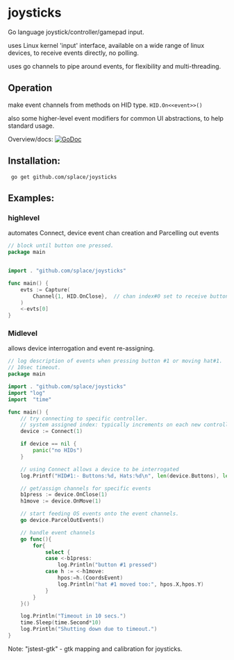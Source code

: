 # joysticks

Go language joystick/controller/gamepad input.

uses Linux kernel 'input' interface, available on a wide range of linux devices, to receive events directly, no polling.

uses go channels to pipe around events, for flexibility and multi-threading.

## Operation

make event channels from methods on HID type.  `HID.On<<event>>()`

also some higher-level event modifiers for common UI abstractions, to help standard usage.

Overview/docs: [![GoDoc](https://godoc.org/github.com/splace/joysticks?status.svg)](https://godoc.org/github.com/splace/joysticks)

## Installation:

     go get github.com/splace/joysticks

## Examples: 

### highlevel 

automates Connect, device event chan creation and Parcelling out events 


```` Go
// block until button one pressed.
package main


import . "github.com/splace/joysticks"

func main() {
	evts := Capture(
		Channel{1, HID.OnClose},  // chan index#0 set to receive button #1 closes events
	)
	<-evts[0]
}
````

### Midlevel 

allows device interrogation and event re-assigning.

```` Go
// log description of events when pressing button #1 or moving hat#1. 
// 10sec timeout.
package main

import . "github.com/splace/joysticks"
import "log"
import  "time"

func main() {
	// try connecting to specific controller.
	// system assigned index: typically increments on each new controller added.
	device := Connect(1)

	if device == nil {
		panic("no HIDs")
	}

	// using Connect allows a device to be interrogated
	log.Printf("HID#1:- Buttons:%d, Hats:%d\n", len(device.Buttons), len(device.HatAxes)/2)

	// get/assign channels for specific events
	b1press := device.OnClose(1)
	h1move := device.OnMove(1)

	// start feeding OS events onto the event channels. 
	go device.ParcelOutEvents()

	// handle event channels
	go func(){
		for{
			select {
			case <-b1press:
				log.Println("button #1 pressed")
			case h := <-h1move:
				hpos:=h.(CoordsEvent)
				log.Println("hat #1 moved too:", hpos.X,hpos.Y)
			}
		}
	}()

	log.Println("Timeout in 10 secs.")
	time.Sleep(time.Second*10)
	log.Println("Shutting down due to timeout.")
}
````

Note: "jstest-gtk" - gtk mapping and calibration for joysticks.


